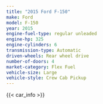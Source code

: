 ```yaml
---
title: "2015 Ford F-150"
make: Ford
model: F-150
year: 2015
engine-fuel-type: regular unleaded
engine-hp: 325
engine-cylinders: 6
transmission-type: Automatic
driven-wheels: Rear wheel drive
number-of-doors: 4
market-category: Flex Fuel
vehicle-size: Large
vehicle-style: Crew Cab Pickup
---
```


{{< car_info >}}
